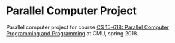 # Parallel Computer Project

Parallel computer project for course [CS 15-618: Parallel Computer Programming
and Programming][1] at CMU, spring 2018.

[1]: http://www.cs.cmu.edu/afs/cs.cmu.edu/academic/class/15418-s18/www/
